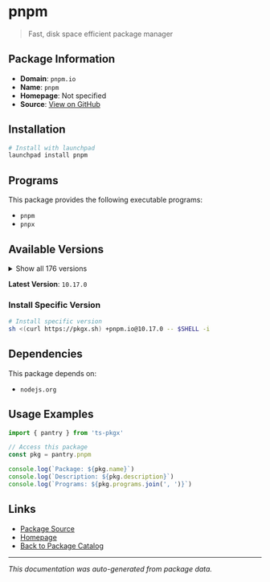 # pnpm

> Fast, disk space efficient package manager

## Package Information

- **Domain**: `pnpm.io`
- **Name**: `pnpm`
- **Homepage**: Not specified
- **Source**: [View on GitHub](https://github.com/pkgxdev/pantry/tree/main/projects/pnpm.io/package.yml)

## Installation

```bash
# Install with launchpad
launchpad install pnpm
```

## Programs

This package provides the following executable programs:

- `pnpm`
- `pnpx`

## Available Versions

<details>
<summary>Show all 176 versions</summary>

- `10.17.0`, `10.16.1`, `10.16.0`, `10.15.1`, `10.15.0`
- `10.14.0`, `10.13.1`, `10.13.0`, `10.12.4`, `10.12.3`
- `10.12.2`, `10.12.1`, `10.12.0`, `10.11.1`, `10.11.0`
- `10.10.0`, `10.9.0`, `10.8.1`, `10.8.0`, `10.7.1`
- `10.7.0`, `10.6.5`, `10.6.4`, `10.6.3`, `10.6.2`
- `10.6.1`, `10.6.0`, `10.5.2`, `10.5.1`, `10.5.0`
- `10.4.1`, `10.4.0`, `10.3.0`, `10.2.1`, `10.2.0`
- `10.1.0`, `10.0.0`, `9.15.9`, `9.15.8`, `9.15.7`
- `9.15.6`, `9.15.5`, `9.15.4`, `9.15.3`, `9.15.2`
- `9.15.1`, `9.15.0`, `9.14.4`, `9.14.3`, `9.14.2`
- `9.14.1`, `9.13.2`, `9.13.1`, `9.13.0`, `9.12.3`
- `9.12.2`, `9.12.1`, `9.12.0`, `9.11.0`, `9.10.0`
- `9.9.0`, `9.8.0`, `9.7.1`, `9.7.0`, `9.6.0`
- `9.5.0`, `9.4.0`, `9.3.0`, `9.2.0`, `9.1.4`
- `9.1.3`, `9.1.2`, `9.1.1`, `9.1.0`, `9.0.6`
- `9.0.5`, `9.0.4`, `9.0.3`, `9.0.2`, `9.0.1`
- `9.0.0`, `8.15.9`, `8.15.8`, `8.15.7`, `8.15.6`
- `8.15.5`, `8.15.4`, `8.15.3`, `8.15.2`, `8.15.1`
- `8.15.0`, `8.14.3`, `8.14.2`, `8.14.1`, `8.14.0`
- `8.13.1`, `8.12.1`, `8.12.0`, `8.11.0`, `8.10.5`
- `8.10.4`, `8.10.3`, `8.10.2`, `8.10.1`, `8.10.0`
- `8.9.2`, `8.9.1`, `8.9.0`, `8.8.0`, `8.7.6`
- `8.7.5`, `8.7.4`, `8.7.3`, `8.7.1`, `8.7.0`
- `8.6.12`, `8.6.11`, `8.6.10`, `8.6.9`, `8.6.8`
- `8.6.7`, `8.6.6`, `8.6.5`, `8.6.4`, `8.6.3`
- `8.6.2`, `8.6.1`, `8.6.0`, `8.5.1`, `8.5.0`
- `8.4.0`, `8.3.1`, `8.3.0`, `8.2.0`, `8.1.1`
- `8.1.0`, `8.0.0`, `7.33.7`, `7.33.6`, `7.33.5`
- `7.33.4`, `7.33.3`, `7.33.2`, `7.33.1`, `7.33.0`
- `7.32.5`, `7.32.4`, `7.32.3`, `7.32.2`, `7.32.1`
- `7.32.0`, `7.31.0`, `7.30.5`, `7.30.3`, `7.30.1`
- `7.30.0`, `7.29.3`, `7.29.1`, `7.29.0`, `7.28.0`
- `7.27.1`, `7.27.0`, `7.26.3`, `7.26.2`, `7.26.1`
- `7.26.0`, `7.25.1`, `7.25.0`, `7.24.3`, `7.24.2`
- `7.23.0`, `7.22.0`, `7.21.0`, `7.20.0`, `7.19.0`
- `7.18.2`

</details>

**Latest Version**: `10.17.0`

### Install Specific Version

```bash
# Install specific version
sh <(curl https://pkgx.sh) +pnpm.io@10.17.0 -- $SHELL -i
```

## Dependencies

This package depends on:

- `nodejs.org`

## Usage Examples

```typescript
import { pantry } from 'ts-pkgx'

// Access this package
const pkg = pantry.pnpm

console.log(`Package: ${pkg.name}`)
console.log(`Description: ${pkg.description}`)
console.log(`Programs: ${pkg.programs.join(', ')}`)
```

## Links

- [Package Source](https://github.com/pkgxdev/pantry/tree/main/projects/pnpm.io/package.yml)
- [Homepage](#)
- [Back to Package Catalog](../../package-catalog.md)

---

*This documentation was auto-generated from package data.*
